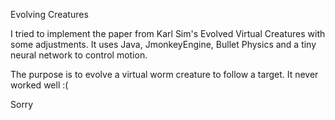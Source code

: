 Evolving Creatures

I tried to implement the paper from Karl Sim's Evolved Virtual Creatures with some adjustments.
It uses Java, JmonkeyEngine, Bullet Physics and a tiny neural network to control motion.

The purpose is to evolve a virtual worm creature to follow a target.
It never worked well :(

Sorry
